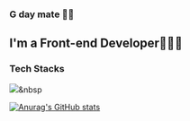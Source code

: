 ### G day mate 👋🏻

## I'm a Front-end Developer👩🏼‍💻

### Tech Stacks
 <img src="https://img.shields.io/badge/Javascript-ffb13b?style=flat-square&logo=javascript&logoColor=white"/></a>&nbsp 

[![Anurag's GitHub stats](https://github-readme-stats.vercel.app/api?username=YDayeon)](https://github.com/YDayeon/github-readme-stats)


